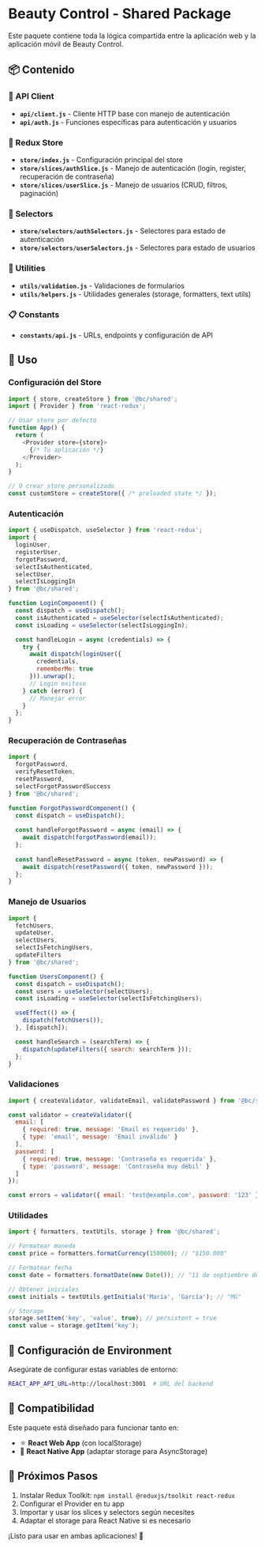 # Beauty Control - Shared Package

Este paquete contiene toda la lógica compartida entre la aplicación web y la aplicación móvil de Beauty Control.

## 📦 Contenido

### 🔧 API Client
- **`api/client.js`** - Cliente HTTP base con manejo de autenticación
- **`api/auth.js`** - Funciones específicas para autenticación y usuarios

### 🏪 Redux Store
- **`store/index.js`** - Configuración principal del store
- **`store/slices/authSlice.js`** - Manejo de autenticación (login, register, recuperación de contraseña)
- **`store/slices/userSlice.js`** - Manejo de usuarios (CRUD, filtros, paginación)

### 🎯 Selectors
- **`store/selectors/authSelectors.js`** - Selectores para estado de autenticación
- **`store/selectors/userSelectors.js`** - Selectores para estado de usuarios

### 🔧 Utilities
- **`utils/validation.js`** - Validaciones de formularios
- **`utils/helpers.js`** - Utilidades generales (storage, formatters, text utils)

### 📋 Constants
- **`constants/api.js`** - URLs, endpoints y configuración de API

## 🚀 Uso

### Configuración del Store

```javascript
import { store, createStore } from '@bc/shared';
import { Provider } from 'react-redux';

// Usar store por defecto
function App() {
  return (
    <Provider store={store}>
      {/* Tu aplicación */}
    </Provider>
  );
}

// O crear store personalizado
const customStore = createStore({ /* preloaded state */ });
```

### Autenticación

```javascript
import { useDispatch, useSelector } from 'react-redux';
import { 
  loginUser, 
  registerUser, 
  forgotPassword, 
  selectIsAuthenticated,
  selectUser,
  selectIsLoggingIn 
} from '@bc/shared';

function LoginComponent() {
  const dispatch = useDispatch();
  const isAuthenticated = useSelector(selectIsAuthenticated);
  const isLoading = useSelector(selectIsLoggingIn);

  const handleLogin = async (credentials) => {
    try {
      await dispatch(loginUser({ 
        credentials, 
        rememberMe: true 
      })).unwrap();
      // Login exitoso
    } catch (error) {
      // Manejar error
    }
  };
}
```

### Recuperación de Contraseñas

```javascript
import { 
  forgotPassword, 
  verifyResetToken, 
  resetPassword,
  selectForgotPasswordSuccess 
} from '@bc/shared';

function ForgotPasswordComponent() {
  const dispatch = useDispatch();
  
  const handleForgotPassword = async (email) => {
    await dispatch(forgotPassword(email));
  };
  
  const handleResetPassword = async (token, newPassword) => {
    await dispatch(resetPassword({ token, newPassword }));
  };
}
```

### Manejo de Usuarios

```javascript
import { 
  fetchUsers, 
  updateUser, 
  selectUsers, 
  selectIsFetchingUsers,
  updateFilters 
} from '@bc/shared';

function UsersComponent() {
  const dispatch = useDispatch();
  const users = useSelector(selectUsers);
  const isLoading = useSelector(selectIsFetchingUsers);

  useEffect(() => {
    dispatch(fetchUsers());
  }, [dispatch]);

  const handleSearch = (searchTerm) => {
    dispatch(updateFilters({ search: searchTerm }));
  };
}
```

### Validaciones

```javascript
import { createValidator, validateEmail, validatePassword } from '@bc/shared';

const validator = createValidator({
  email: [
    { required: true, message: 'Email es requerido' },
    { type: 'email', message: 'Email inválido' }
  ],
  password: [
    { required: true, message: 'Contraseña es requerida' },
    { type: 'password', message: 'Contraseña muy débil' }
  ]
});

const errors = validator({ email: 'test@example.com', password: '123' });
```

### Utilidades

```javascript
import { formatters, textUtils, storage } from '@bc/shared';

// Formatear moneda
const price = formatters.formatCurrency(150000); // "$150.000"

// Formatear fecha
const date = formatters.formatDate(new Date()); // "11 de septiembre de 2025"

// Obtener iniciales
const initials = textUtils.getInitials('María', 'García'); // "MG"

// Storage
storage.setItem('key', 'value', true); // persistent = true
const value = storage.getItem('key');
```

## 🔧 Configuración de Environment

Asegúrate de configurar estas variables de entorno:

```bash
REACT_APP_API_URL=http://localhost:3001  # URL del backend
```

## 📱 Compatibilidad

Este paquete está diseñado para funcionar tanto en:
- ⚛️ **React Web App** (con localStorage)
- 📱 **React Native App** (adaptar storage para AsyncStorage)

## 🎯 Próximos Pasos

1. Instalar Redux Toolkit: `npm install @reduxjs/toolkit react-redux`
2. Configurar el Provider en tu app
3. Importar y usar los slices y selectors según necesites
4. Adaptar el storage para React Native si es necesario

¡Listo para usar en ambas aplicaciones! 🚀